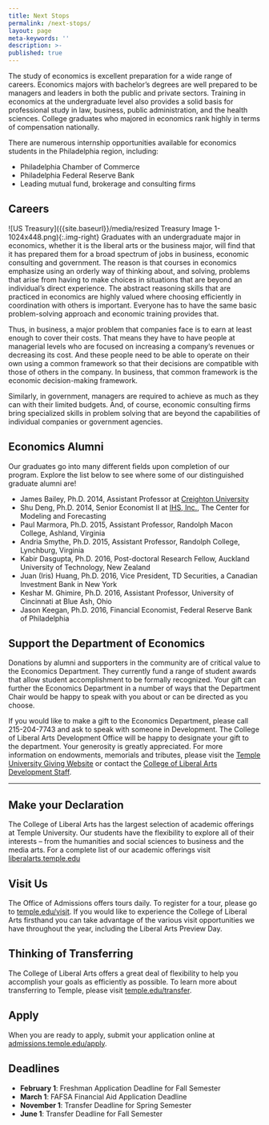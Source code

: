 ```yaml
---
title: Next Stops
permalink: /next-stops/
layout: page
meta-keywords: ''
description: >-
published: true
---
```

The study of economics is excellent preparation for a wide range of careers. Economics majors with bachelor’s degrees are well prepared to be managers and leaders in both the public and private sectors. Training in economics at the undergraduate level also provides a solid basis for professional study in law, business, public administration, and the health sciences. College graduates who majored in economics rank highly in terms of compensation nationally.

There are numerous internship opportunities available for economics students in the Philadelphia region, including:

- Philadelphia Chamber of Commerce
- Philadelphia Federal Reserve Bank
- Leading mutual fund, brokerage and consulting firms

## Careers
![US Treasury]({{site.baseurl}}/media/resized Treasury Image 1-1024x448.png){:.img-right}
Graduates with an undergraduate major in economics, whether it is the liberal arts or the business major, will find that it has prepared them for a broad spectrum of jobs in business, economic consulting and government. The reason is that courses in economics emphasize using an orderly way of thinking about, and solving, problems that arise from having to make choices in situations that are beyond an individual’s direct experience. The abstract reasoning skills that are practiced in economics are highly valued where choosing efficiently in coordination with others is important. Everyone has to have the same basic problem-solving approach and economic training provides that.

Thus, in business, a major problem that companies face is to earn at least enough to cover their costs. That means they have to have people at managerial levels who are focused on increasing a company’s revenues or decreasing its cost. And these people need to be able to operate on their own using a common framework so that their decisions are compatible with those of others in the company. In business, that common framework is the economic decision-making framework.

Similarly, in government, managers are required to achieve as much as they can with their limited budgets. And, of course, economic consulting firms bring specialized skills in problem solving that are beyond the capabilities of individual companies or government agencies.

## Economics Alumni
Our graduates go into many different fields upon completion of our program. Explore the list below to see where some of our distinguished graduate alumni are!

- James Bailey, Ph.D. 2014, Assistant Professor at [Creighton University](https://www.creighton.edu/)
- Shu Deng, Ph.D. 2014, Senior Economist II at [IHS, Inc.](http://www.ihs.com/index.aspx), The Center for Modeling and Forecasting
- Paul Marmora, Ph.D. 2015, Assistant Professor, Randolph Macon College, Ashland, Virginia
- Andria Smythe, Ph.D. 2015, Assistant Professor, Randolph College, Lynchburg, Virginia
- Kabir Dasgupta, Ph.D. 2016, Post-doctoral Research Fellow, Auckland University of Technology, New Zealand
- Juan (Iris) Huang, Ph.D. 2016, Vice President, TD Securities, a Canadian Investment Bank in New York
- Keshar M. Ghimire, Ph.D. 2016, Assistant Professor, University of Cincinnati at Blue Ash, Ohio
- Jason Keegan, Ph.D. 2016, Financial Economist, Federal Reserve Bank of Philadelphia

## Support the Department of Economics
Donations by alumni and supporters in the community are of critical value to the Economics Department. They currently fund a range of student awards that allow student accomplishment to be formally recognized. Your gift can further the Economics Department in a number of ways that the Department Chair would be happy to speak with you about or can be directed as you choose. 

If you would like to make a gift to the Economics Department, please call 215-204-7743 and ask to speak with someone in Development. The College of Liberal Arts Development Office will be happy to designate your gift to the department. Your generosity is greatly appreciated. For more information on endowments, memorials and tributes, please visit the [Temple University Giving Website](http://giving.temple.edu/) or contact the [College of Liberal Arts Development Staff](https://liberalarts.temple.edu/our-alumni/giving).

___

## Make your Declaration
The College of Liberal Arts has the largest selection of  academic offerings at Temple University. Our students have the flexibility to explore all of their interests – from the humanities and social sciences to business and the media arts.
For a complete list of our academic offerings visit [liberalarts.temple.edu](liberalarts.temple.edu)

## Visit Us
The Office of Admissions offers tours daily. To register for a tour, please go to [temple.edu/visit](temple.edu/visit). If you would like to experience the College of Liberal Arts firsthand you can take advantage of the various visit opportunities we have throughout the year, including the Liberal Arts Preview Day.

## Thinking of Transferring
The College of Liberal Arts offers a great deal of flexibility to help you accomplish your goals as efficiently as possible. To learn more about transferring to Temple, please visit [temple.edu/transfer](temple.edu/transfer).

## Apply
When you are ready to apply, submit your application online at [admissions.temple.edu/apply](admissions.temple.edu/apply).

## Deadlines

- **February 1**: Freshman Application Deadline for Fall Semester
- **March 1**: FAFSA Financial Aid Application Deadline
- **November 1**: Transfer Deadline for Spring Semester
- **June 1**: Transfer Deadline for Fall Semester
